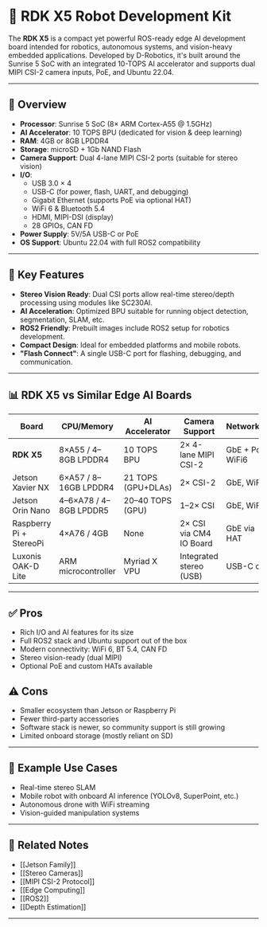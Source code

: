 # 🤖 RDK X5 Robot Development Kit

The **RDK X5** is a compact yet powerful ROS-ready edge AI development board intended for robotics, autonomous systems, and vision-heavy embedded applications. Developed by D-Robotics, it's built around the Sunrise 5 SoC with an integrated 10-TOPS AI accelerator and supports dual MIPI CSI-2 camera inputs, PoE, and Ubuntu 22.04.

---

## 🧠 Overview

- **Processor**: Sunrise 5 SoC (8× ARM Cortex-A55 @ 1.5GHz)
- **AI Accelerator**: 10 TOPS BPU (dedicated for vision & deep learning)
- **RAM**: 4GB or 8GB LPDDR4
- **Storage**: microSD + 1Gb NAND Flash
- **Camera Support**: Dual 4-lane MIPI CSI-2 ports (suitable for stereo vision)
- **I/O**:
  - USB 3.0 × 4
  - USB-C (for power, flash, UART, and debugging)
  - Gigabit Ethernet (supports PoE via optional HAT)
  - WiFi 6 & Bluetooth 5.4
  - HDMI, MIPI-DSI (display)
  - 28 GPIOs, CAN FD
- **Power Supply**: 5V/5A USB-C or PoE
- **OS Support**: Ubuntu 22.04 with full ROS2 compatibility

---

## 🧰 Key Features

- **Stereo Vision Ready**: Dual CSI ports allow real-time stereo/depth processing using modules like SC230AI.
- **AI Acceleration**: Optimized BPU suitable for running object detection, segmentation, SLAM, etc.
- **ROS2 Friendly**: Prebuilt images include ROS2 setup for robotics development.
- **Compact Design**: Ideal for embedded platforms and mobile robots.
- **"Flash Connect"**: A single USB-C port for flashing, debugging, and communication.

---

## 📊 RDK X5 vs Similar Edge AI Boards

| Board                 | CPU/Memory            | AI Accelerator     | Camera Support        | Networking        | ROS2 Support | Price Tier |
|----------------------|------------------------|---------------------|------------------------|-------------------|--------------|------------|
| **RDK X5**           | 8×A55 / 4–8GB LPDDR4   | 10 TOPS BPU         | 2× 4-lane MIPI CSI-2   | GbE + PoE, WiFi6   | Yes          | Mid        |
| Jetson Xavier NX     | 6×A57 / 8–16GB LPDDR4  | 21 TOPS (GPU+DLAs)  | 2× CSI-2               | GbE, WiFi         | Yes          | High       |
| Jetson Orin Nano     | 4–6×A78 / 4–8GB LPDDR5 | 20–40 TOPS (GPU)    | 1–2× CSI               | GbE, WiFi         | Yes          | Mid-High   |
| Raspberry Pi + StereoPi | 4×A76 / 4GB           | None                | 2× CSI via CM4 IO Board | GbE via HAT       | Yes          | Low-Mid    |
| Luxonis OAK-D Lite   | ARM microcontroller    | Myriad X VPU        | Integrated stereo (USB) | USB-C only        | Limited      | Mid        |

---

## ✅ Pros

- Rich I/O and AI features for its size
- Full ROS2 stack and Ubuntu support out of the box
- Modern connectivity: WiFi 6, BT 5.4, CAN FD
- Stereo vision-ready (dual MIPI)
- Optional PoE and custom HATs available

## ⚠️ Cons

- Smaller ecosystem than Jetson or Raspberry Pi
- Fewer third-party accessories
- Software stack is newer, so community support is still growing
- Limited onboard storage (mostly reliant on SD)

---

## 🔧 Example Use Cases

- Real-time stereo SLAM
- Mobile robot with onboard AI inference (YOLOv8, SuperPoint, etc.)
- Autonomous drone with WiFi streaming
- Vision-guided manipulation systems

---

## 🔗 Related Notes

- [[Jetson Family]]
- [[Stereo Cameras]]
- [[MIPI CSI-2 Protocol]]
- [[Edge Computing]]
- [[ROS2]]
- [[Depth Estimation]]

---
